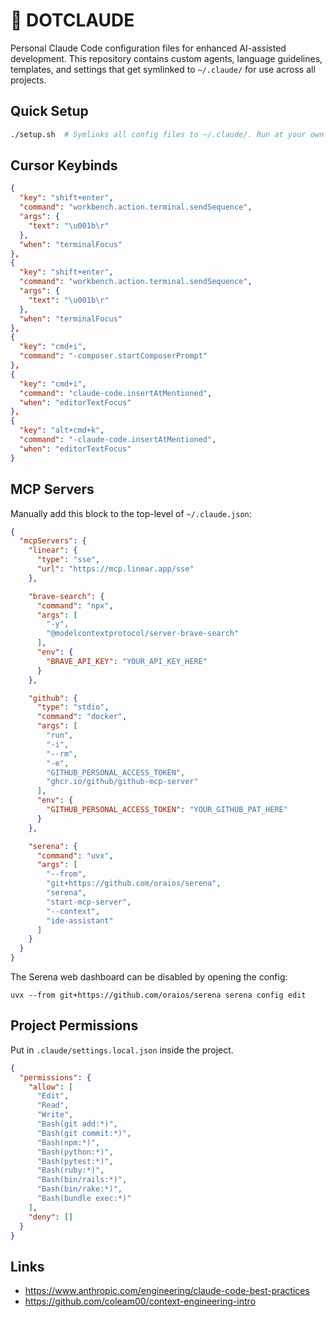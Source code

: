# 🤖 DOTCLAUDE
Personal Claude Code configuration files for enhanced AI-assisted development. This repository contains custom agents, language guidelines, templates, and settings that get symlinked to `~/.claude/` for use across all projects.

## Quick Setup
```bash
./setup.sh  # Symlinks all config files to ~/.claude/. Run at your own risk.
```

## Cursor Keybinds
```json
{
  "key": "shift+enter",
  "command": "workbench.action.terminal.sendSequence",
  "args": {
    "text": "\u001b\r"
  },
  "when": "terminalFocus"
},
{
  "key": "shift+enter",
  "command": "workbench.action.terminal.sendSequence",
  "args": {
    "text": "\u001b\r"
  },
  "when": "terminalFocus"
},
{
  "key": "cmd+i",
  "command": "-composer.startComposerPrompt"
},
{
  "key": "cmd+i",
  "command": "claude-code.insertAtMentioned",
  "when": "editorTextFocus"
},
{
  "key": "alt+cmd+k",
  "command": "-claude-code.insertAtMentioned",
  "when": "editorTextFocus"
}
```

## MCP Servers
Manually add this block to the top-level of `~/.claude.json`:

```json
{
  "mcpServers": {
    "linear": {
      "type": "sse",
      "url": "https://mcp.linear.app/sse"
    },

    "brave-search": {
      "command": "npx",
      "args": [
        "-y",
        "@modelcontextprotocol/server-brave-search"
      ],
      "env": {
        "BRAVE_API_KEY": "YOUR_API_KEY_HERE"
      }
    },

    "github": {
      "type": "stdio",
      "command": "docker",
      "args": [
        "run",
        "-i",
        "--rm",
        "-e",
        "GITHUB_PERSONAL_ACCESS_TOKEN",
        "ghcr.io/github/github-mcp-server"
      ],
      "env": {
        "GITHUB_PERSONAL_ACCESS_TOKEN": "YOUR_GITHUB_PAT_HERE"
      }
    },

    "serena": {
      "command": "uvx",
      "args": [
        "--from",
        "git+https://github.com/oraios/serena",
        "serena",
        "start-mcp-server",
        "--context",
        "ide-assistant"
      ]
    }
  }
}
```

The Serena web dashboard can be disabled by opening the config:

```
uvx --from git+https://github.com/oraios/serena serena config edit
```

## Project Permissions
Put in `.claude/settings.local.json` inside the project.

```json
{
  "permissions": {
    "allow": [
      "Edit",
      "Read",
      "Write",
      "Bash(git add:*)",
      "Bash(git commit:*)",
      "Bash(npm:*)",
      "Bash(python:*)",
      "Bash(pytest:*)",
      "Bash(ruby:*)",
      "Bash(bin/rails:*)",
      "Bash(bin/rake:*)",
      "Bash(bundle exec:*)"
    ],
    "deny": []
  }
}
```

## Links
* https://www.anthropic.com/engineering/claude-code-best-practices
* https://github.com/coleam00/context-engineering-intro
